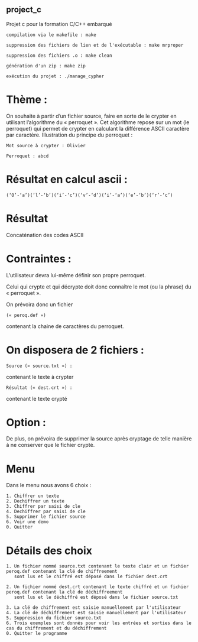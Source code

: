 ## project_c
Projet c pour la formation C/C++ embarqué

```
compilation via le makefile : make
```

```
suppression des fichiers de lien et de l'exécutable : make mrproper
```

```
suppression des fichiers .o : make clean
```

```
génération d'un zip : make zip
```

```
exécution du projet : ./manage_cypher
```

# Thème :

On souhaite à partir d’un fichier source, faire en sorte de le crypter en utilisant l’algorithme du « perroquet ».
Cet algorithme repose sur un mot (le perroquet) qui permet de crypter en calculant la différence ASCII caractère par caractère.
Illustration du principe du perroquet :

```
Mot source à crypter : Olivier
```

```
Perroquet : abcd
```


# Résultat en calcul ascii : 

```
(‘O’-‘a’)(‘l’-‘b’)(‘i’-‘c’)(‘v’-‘d’)(‘i’-‘a’)(‘e’-‘b’)(‘r’-‘c’)
```

# Résultat

Concaténation des codes ASCII


# Contraintes : 

L’utilisateur devra lui-même définir son propre perroquet.

Celui qui crypte et qui décrypte doit donc connaître le mot (ou la phrase) du « perroquet ». 

On prévoira donc un fichier 

```
(« peroq.def ») 
```

contenant la chaine de caractères du perroquet.

# On disposera de 2 fichiers :

```
Source (« source.txt ») : 
```
contenant le texte à crypter

```
Résultat (« dest.crt ») : 
```

contenant le texte crypté

# Option :

De plus, on prévoira de supprimer la source après cryptage de telle manière à ne conserver que le fichier crypté.

# Menu

Dans le menu nous avons 6 choix : 

```
1. Chiffrer un texte
2. Dechiffrer un texte
3. Chiffrer par saisi de cle
4. Dechiffrer par saisi de cle
5. Supprimer le fichier source
6. Voir une demo
0. Quitter

```

# Détails des choix

```
1. Un fichier nommé source.txt contenant le texte clair et un fichier peroq.def contenant la clé de chiffreement 
   sont lus et le chiffré est déposé dans le fichier dest.crt

2. Un fichier nommé dest.crt contenant le texte chiffré et un fichier peroq.def contenant la clé de déchiffreement 
   sont lus et le déchiffré est déposé dans le fichier source.txt

3. La clé de chiffrement est saisie manuellement par l'utilisateur
4. La clé de déchiffrement est saisie manuellement par l'utilisateur
5. Suppression du fichier source.txt
6. Trois exemples sont donnés pour voir les entrées et sorties dans le cas du chiffrement et du déchiffrement
0. Quitter le programme

```


